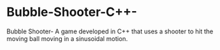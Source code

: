 # Bubble-Shooter-C++-
Bubble Shooter- A game developed in C++ that uses a shooter to hit the moving ball moving in a sinusoidal motion.
